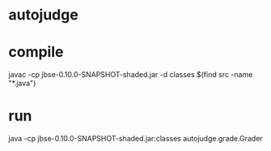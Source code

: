 # autojudge

# compile
javac -cp jbse-0.10.0-SNAPSHOT-shaded.jar -d classes $(find src -name "*.java")

# run
java -cp jbse-0.10.0-SNAPSHOT-shaded.jar:classes autojudge.grade.Grader
